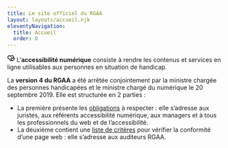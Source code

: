 ```yaml
---
title: Le site officiel du RGAA
layout: layouts/accueil.njk
eleventyNavigation:
  title: Accueil
  order: 0
---
```




<div class="fr-callout fr-my-6w" >
    <p class="fr-callout__text"><svg xmlns="http://www.w3.org/2000/svg" viewBox="0 0 24 24" width="18" height="18"><path fill="none" d="M0 0H24V24H0z"/><path d="M19.243 4.757c1.462 1.466 2.012 3.493 1.65 5.38.568.16 1.106.463 1.554.908 1.404 1.394 1.404 3.654 0 5.047L17 21.5l-3.022-3L11 21.485 2.52 12.993C.417 10.637.496 7.019 2.757 4.757c2.265-2.264 5.888-2.34 8.244-.228 2.349-2.109 5.979-2.039 8.242.228zm-6.281 7.708c-.616.611-.616 1.597 0 2.208L17 18.682l4.038-4.009c.616-.611.616-1.597 0-2.208-.624-.62-1.642-.62-2.268.002l-1.772 1.754-1.407-1.396-.363-.36c-.624-.62-1.642-.62-2.266 0zm-8.79-6.293c-1.49 1.49-1.565 3.875-.192 5.451L11 18.654l1.559-1.562-1.006-1c-1.404-1.393-1.404-3.653 0-5.047 1.404-1.393 3.68-1.393 5.084 0l.363.36.363-.36c.425-.421.93-.715 1.465-.882.416-1.367.078-2.912-1.001-3.993-1.5-1.502-3.92-1.563-5.49-.153l-1.335 1.198-1.336-1.197c-1.575-1.412-3.99-1.35-5.494.154z"/></svg> L’<strong>accessibilité numérique</strong> consiste à rendre les contenus et services en ligne utilisables aux personnes en situation de handicap. 
    </p>
</div>

La <strong>version 4 du RGAA</strong> a été arrêtée conjointement par la ministre chargée des personnes handicapées et le ministre chargé du numérique le 20 septembre 2019. Elle est structurée en 2 parties :
* La première présente les [obligations](obligations) à respecter : elle s’adresse aux juristes, aux référents accessibilité numérique, aux managers et à tous les professionnels du web et de l’accessibilité. 
* La deuxième contient une [liste de critères](criteres-et-tests) pour vérifier la conformité d’une page web : elle s’adresse aux auditeurs RGAA.
